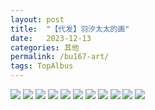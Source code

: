 ```yaml
---
layout: post
title:  "【代发】羽汐太太的画"
date:   2023-12-13
categories: 其他
permalink: /bu167-art/
tags: TopAlbus
---
```

                                                                        
<img src="/assets/article_images/milktea/pg1.JPG">

<img src="/assets/article_images/milktea/pg2.JPG">

<img src="/assets/article_images/milktea/pg3.JPG">

<img src="/assets/article_images/milktea/IMG_4549.PNG">

<img src="/assets/article_images/milktea/pg5.JPG">

<img src="/assets/article_images/milktea/pg6.JPG">

<img src="/assets/article_images/milktea/pg7.JPG">

<img src="/assets/article_images/milktea/pg8.JPG">

<img src="/assets/article_images/milktea/pg9.JPG">

<img src="/assets/article_images/milktea/ind1.JPG">

<img src="/assets/article_images/milktea/ind2.JPG">
